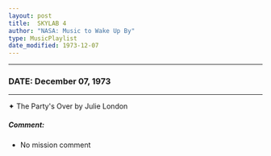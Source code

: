 ```yaml
---
layout: post
title:  SKYLAB 4
author: "NASA: Music to Wake Up By"
type: MusicPlaylist
date_modified: 1973-12-07
---
```


----
### DATE: December 07, 1973
----
✦ The Party's Over by Julie London

##### Comment:
* No mission comment
